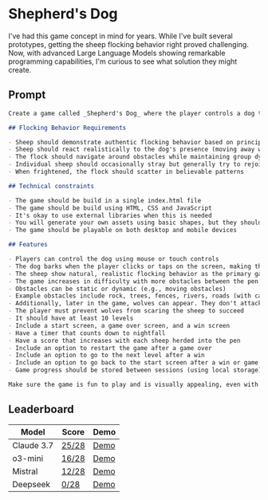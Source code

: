 # Shepherd's Dog

I've had this game concept in mind for years. While I've built several prototypes, getting the sheep flocking behavior right proved challenging. Now, with advanced Large Language Models showing remarkable programming capabilities, I'm curious to see what solution they might create.

## Prompt

```markdown
Create a game called _Shepherd's Dog_ where the player controls a dog to herd sheep into a pen. The core gameplay mechanic and what makes this game stand out is the realistic flocking behavior of the sheep - they should move as a cohesive group, follow each other, and react naturally to the dog and obstacles. The player moves the dog using mouse or touch controls and herds the sheep into a pen. The player can bark by clicking/tapping on the screen to make the sheep move faster. To complete each level, the player must herd at least 80% of the sheep (e.g., 40 out of 50 sheep) into the pen before nightfall. The difficulty increases as the game progresses through more obstacles between the starting position of the sheep and the pen.

## Flocking Behavior Requirements

- Sheep should demonstrate authentic flocking behavior based on principles like separation, alignment, and cohesion
- Sheep should react realistically to the dog's presence (moving away while staying in a group)
- The flock should navigate around obstacles while maintaining group dynamics
- Individual sheep should occasionally stray but generally try to rejoin the flock
- When frightened, the flock should scatter in believable patterns

## Technical constraints

- The game should be build in a single index.html file
- The game should be build using HTML, CSS and JavaScript
- It's okay to use external libraries when this is needed
- You will generate your own assets using basic shapes, but they should be recognizable (e.g., triangles for sheep, circles for the dog)
- The game should be playable on both desktop and mobile devices

## Features

- Players can control the dog using mouse or touch controls
- The dog barks when the player clicks or taps on the screen, making the sheep move faster
- The sheep show natural, realistic flocking behavior as the primary gameplay element
- The game increases in difficulty with more obstacles between the pen and the starting position of the sheep herd
- Obstacles can be static or dynamic (e.g., moving obstacles)
- Example obstacles include rock, trees, fences, rivers, roads (with cars), etc.
- Additionally, later in the game, wolves can appear. They don't attack until nightfall, but they scare sheep and can cause the herd to completely disperse
- The player must prevent wolves from scaring the sheep to succeed
- It should have at least 10 levels
- Include a start screen, a game over screen, and a win screen
- Have a timer that counts down to nightfall
- Have a score that increases with each sheep herded into the pen
- Include an option to restart the game after a game over
- Include an option to go to the next level after a win
- Include an option to go back to the start screen after a win or game over
- Game progress should be stored between sessions (using local storage)

Make sure the game is fun to play and is visually appealing, even with simple shapes. The realistic flocking behavior should be the standout feature that makes the game engaging and distinctive.
```

## Leaderboard

| Model      | Score                           | Demo                                                                                                                                                  |
| ---------- | ------------------------------- | ----------------------------------------------------------------------------------------------------------------------------------------------------- |
| Claude 3.7 | [25/28](./claude-3.7/README.md) | [Demo](https://html-preview.github.io/?url=https://raw.githubusercontent.com/vnglst/when-ai-fails/refs/heads/main/shepards-dog/claude-3.7/index.html) |
| o3-mini    | [16/28](./o3-mini/README.md)    | [Demo](https://html-preview.github.io/?url=https://raw.githubusercontent.com/vnglst/when-ai-fails/refs/heads/main/shepards-dog/o3-mini/index.html)    |
| Mistral    | [12/28](./mistral/README.md)    | [Demo](https://html-preview.github.io/?url=https://raw.githubusercontent.com/vnglst/when-ai-fails/refs/heads/main/shepards-dog/mistral/index.html)    |
| Deepseek   | [0/28](./deepseek/README.md)    | [Demo](https://html-preview.github.io/?url=https://raw.githubusercontent.com/vnglst/when-ai-fails/refs/heads/main/shepards-dog/deepseek/index.html)   |
